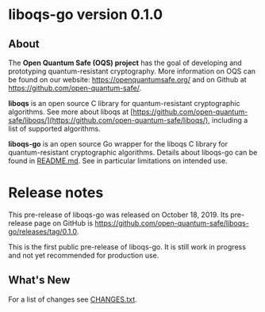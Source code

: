 liboqs-go version 0.1.0
========================

About
-----

The **Open Quantum Safe (OQS) project** has the goal of developing and prototyping quantum-resistant cryptography.  More information on OQS can be found on our website: https://openquantumsafe.org/ and on Github at https://github.com/open-quantum-safe/.  

**liboqs** is an open source C library for quantum-resistant cryptographic algorithms.  See more about liboqs at [https://github.com/open-quantum-safe/liboqs/](https://github.com/open-quantum-safe/liboqs/), including a list of supported algorithms.

**liboqs-go** is an open source Go wrapper for the liboqs C library for quantum-resistant cryptographic algorithms.  Details about liboqs-go can be found in [README.md](https://github.com/open-quantum-safe/liboqs-go/blob/master/README.md).  See in particular limitations on intended use.

Release notes
=============

This pre-release of liboqs-go was released on October 18, 2019.  Its pre-release page on GitHub is https://github.com/open-quantum-safe/liboqs-go/releases/tag/0.1.0.

This is the first public pre-release of liboqs-go. It is still work in progress and not yet recommended for production use.


What's New
----------

For a list of changes see [CHANGES.txt](https://github.com/open-quantum-safe/liboqs-go/blob/master/CHANGES.txt).

